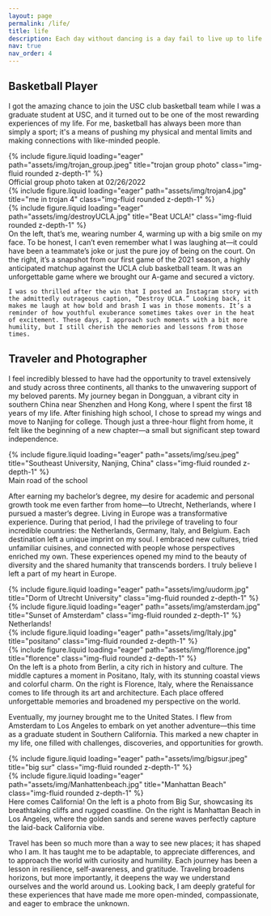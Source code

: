 ```yaml
---
layout: page
permalink: /life/
title: life
description: Each day without dancing is a day fail to live up to life
nav: true
nav_order: 4
---
```


## Basketball Player

I got the amazing chance to join the USC club basketball team while I was a graduate student at USC, and it turned out to be one of the most rewarding experiences of my life. For me, basketball has always been more than simply a sport; it's a means of pushing my physical and mental limits and making connections with like-minded people.

<div class="row">
    <div class="col-sm mt-3 mt-md-0">
        {% include figure.liquid loading="eager" path="assets/img/trojan_group.jpeg" title="trojan group photo" class="img-fluid rounded z-depth-1" %}
    </div>
</div>
<div class="caption">
    Official group photo taken at 02/26/2022
</div>

<div class="row">
    <div class="col-sm mt-3 mt-md-0">
        {% include figure.liquid loading="eager" path="assets/img/trojan4.jpg" title="me in trojan 4" class="img-fluid rounded z-depth-1" %}
    </div>
    <div class="col-sm mt-3 mt-md-0">
        {% include figure.liquid loading="eager" path="assets/img/destroyUCLA.jpg" title="Beat UCLA!" class="img-fluid rounded z-depth-1" %}
    </div>
</div>
<div class="caption">
    On the left, that’s me, wearing number 4, warming up with a big smile on my face. To be honest, I can’t even remember what I was laughing at—it could have been a teammate’s joke or just the pure joy of being on the court. On the right, it’s a snapshot from our first game of the 2021 season, a highly anticipated matchup against the UCLA club basketball team. It was an unforgettable game where we brought our A-game and secured a victory.

    I was so thrilled after the win that I posted an Instagram story with the admittedly outrageous caption, “Destroy UCLA.” Looking back, it makes me laugh at how bold and brash I was in those moments. It’s a reminder of how youthful exuberance sometimes takes over in the heat of excitement. These days, I approach such moments with a bit more humility, but I still cherish the memories and lessons from those times.

</div>

## Traveler and Photographer

I feel incredibly blessed to have had the opportunity to travel extensively and study across three continents, all thanks to the unwavering support of my beloved parents. My journey began in Dongguan, a vibrant city in southern China near Shenzhen and Hong Kong, where I spent the first 18 years of my life. After finishing high school, I chose to spread my wings and move to Nanjing for college. Though just a three-hour flight from home, it felt like the beginning of a new chapter—a small but significant step toward independence.

<div class="row">
    <div class="col-sm mt-3 mt-md-0">
        {% include figure.liquid loading="eager" path="assets/img/seu.jpeg" title="Southeast University, Nanjing, China" class="img-fluid rounded z-depth-1" %}
    </div>
</div>
<div class="caption">
    Main road of the school
</div>

After earning my bachelor’s degree, my desire for academic and personal growth took me even farther from home—to Utrecht, Netherlands, where I pursued a master’s degree. Living in Europe was a transformative experience. During that period, I had the privilege of traveling to four incredible countries: the Netherlands, Germany, Italy, and Belgium. Each destination left a unique imprint on my soul. I embraced new cultures, tried unfamiliar cuisines, and connected with people whose perspectives enriched my own. These experiences opened my mind to the beauty of diversity and the shared humanity that transcends borders. I truly believe I left a part of my heart in Europe.

<div class="row">
    <div class="col-sm mt-3 mt-md-0">
        {% include figure.liquid loading="eager" path="assets/img/uudorm.jpg" title="Dorm of Utrecht University" class="img-fluid rounded z-depth-1" %}
    </div>
    <div class="col-sm mt-3 mt-md-0">
        {% include figure.liquid loading="eager" path="assets/img/amsterdam.jpg" title="Sunset of Amsterdam" class="img-fluid rounded z-depth-1" %}
    </div>
</div>
<div class="caption">
    Netherlands!
</div>

<div class="row">
    <div class="col-sm mt-3 mt-md-0">
        {% include figure.liquid loading="eager" path="assets/img/Italy.jpg" title="positano" class="img-fluid rounded z-depth-1" %}
    </div>
    <div class="col-sm mt-3 mt-md-0">
        {% include figure.liquid loading="eager" path="assets/img/florence.jpg" title="florence" class="img-fluid rounded z-depth-1" %}
    </div>
</div>
<div class="caption">
    On the left is a photo from Berlin, a city rich in history and culture. The middle captures a moment in Positano, Italy, with its stunning coastal views and colorful charm. On the right is Florence, Italy, where the Renaissance comes to life through its art and architecture. Each place offered unforgettable memories and broadened my perspective on the world. 
</div>

Eventually, my journey brought me to the United States. I flew from Amsterdam to Los Angeles to embark on yet another adventure—this time as a graduate student in Southern California. This marked a new chapter in my life, one filled with challenges, discoveries, and opportunities for growth.

<div class="row">
    <div class="col-sm mt-3 mt-md-0">
        {% include figure.liquid loading="eager" path="assets/img/bigsur.jpeg" title="big sur" class="img-fluid rounded z-depth-1" %}
    </div>
    <div class="col-sm mt-3 mt-md-0">
        {% include figure.liquid loading="eager" path="assets/img/Manhattenbeach.jpg" title="Manhattan Beach" class="img-fluid rounded z-depth-1" %}
    </div>
</div>
<div class="caption">
    Here comes California! On the left is a photo from Big Sur, showcasing its breathtaking cliffs and rugged coastline. On the right is Manhattan Beach in Los Angeles, where the golden sands and serene waves perfectly capture the laid-back California vibe. 
</div>

Travel has been so much more than a way to see new places; it has shaped who I am. It has taught me to be adaptable, to appreciate differences, and to approach the world with curiosity and humility. Each journey has been a lesson in resilience, self-awareness, and gratitude. Traveling broadens horizons, but more importantly, it deepens the way we understand ourselves and the world around us. Looking back, I am deeply grateful for these experiences that have made me more open-minded, compassionate, and eager to embrace the unknown.
